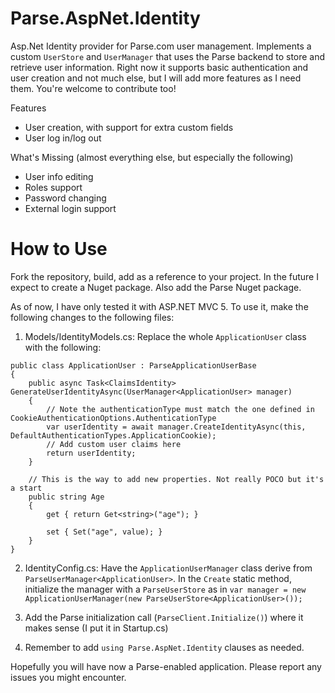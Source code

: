 Parse.AspNet.Identity
=====================

Asp.Net Identity provider for Parse.com user management. Implements a custom `UserStore` and `UserManager` that uses the Parse backend to store and retrieve user information. Right now it supports basic authentication and user creation and not much else, but I will add more features as I need them. You're welcome to contribute too!

Features
 - User creation, with support for extra custom fields
 - User log in/log out
 
What's Missing (almost everything else, but especially the following)
- User info editing
- Roles support
- Password changing
- External login support

# How to Use
Fork the repository, build, add as a reference to your project. In the future I expect to create a Nuget package. Also add the Parse Nuget package.

As of now, I have only tested it with ASP.NET MVC 5. To use it, make the following changes to the following files:

1. Models/IdentityModels.cs: Replace the whole `ApplicationUser` class with the following:
```
public class ApplicationUser : ParseApplicationUserBase
{
    public async Task<ClaimsIdentity> GenerateUserIdentityAsync(UserManager<ApplicationUser> manager)
    {
        // Note the authenticationType must match the one defined in CookieAuthenticationOptions.AuthenticationType
        var userIdentity = await manager.CreateIdentityAsync(this, DefaultAuthenticationTypes.ApplicationCookie);
        // Add custom user claims here
        return userIdentity;
    }

    // This is the way to add new properties. Not really POCO but it's a start
    public string Age
    {
        get { return Get<string>("age"); }

        set { Set("age", value); }
    }
}
```

2. IdentityConfig.cs: Have the `ApplicationUserManager` class derive from `ParseUserManager<ApplicationUser>`. In the `Create` static method, initialize the manager with a `ParseUserStore` as in `var manager = new ApplicationUserManager(new ParseUserStore<ApplicationUser>());`

3. Add the Parse initialization call (`ParseClient.Initialize()`) where it makes sense (I put it in Startup.cs)

4. Remember to add `using Parse.AspNet.Identity` clauses as needed.

Hopefully you will have now a Parse-enabled application. Please report any issues you might encounter.
